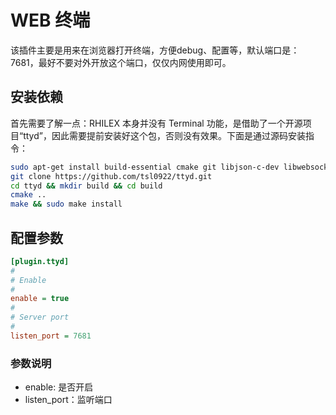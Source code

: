 # WEB 终端
该插件主要是用来在浏览器打开终端，方便debug、配置等，默认端口是：7681，最好不要对外开放这个端口，仅仅内网使用即可。

## 安装依赖
首先需要了解一点：RHILEX 本身并没有 Terminal 功能，是借助了一个开源项目“ttyd”，因此需要提前安装好这个包，否则没有效果。下面是通过源码安装指令：
```bash
sudo apt-get install build-essential cmake git libjson-c-dev libwebsockets-dev
git clone https://github.com/tsl0922/ttyd.git
cd ttyd && mkdir build && cd build
cmake ..
make && sudo make install
```
## 配置参数
```ini
[plugin.ttyd]
#
# Enable
#
enable = true
#
# Server port
#
listen_port = 7681
```
### 参数说明
- enable: 是否开启
- listen_port：监听端口